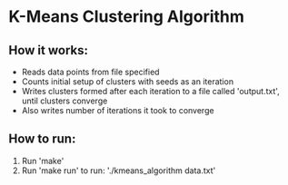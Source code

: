 # K-Means Clustering Algorithm

## How it works:
* Reads data points from file specified
* Counts initial setup of clusters with seeds as an iteration
* Writes clusters formed after each iteration to a file called 'output.txt', until clusters converge
* Also writes number of iterations it took to converge

## How to run:
1. Run 'make'
2. Run 'make run' to run:
    './kmeans_algorithm data.txt'
